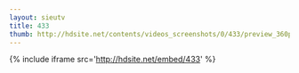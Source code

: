 ```yaml
---
layout: sieutv
title: 433
thumb: http://hdsite.net/contents/videos_screenshots/0/433/preview_360p.mp4.jpg
---
```

{% include iframe src='http://hdsite.net/embed/433' %}
 

